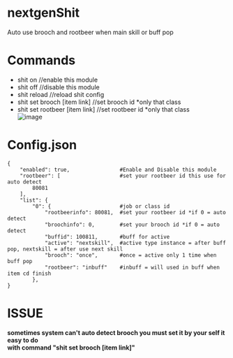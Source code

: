 # nextgenShit
Auto use brooch and rootbeer when main skill or buff pop
# Commands
- shit on   //enable this module
- shit off  //disable this module
- shit reload //reload shit config
- shit set brooch [item link]   //set brooch id *only that class
- shit set rootbeer [item link]   //set rootbeer id *only that class
</br>![image](https://user-images.githubusercontent.com/26898177/53790099-aafead80-3f58-11e9-8207-7b1c8788e9e5.png)

# Config.json
```
{
    "enabled": true,                #Enable and Disable this module
    "rootbeer": [                   #set your rootbeer id this use for auto detect
        80081
    ],
    "list": {
        "0": {                      #job or class id
            "rootbeerinfo": 80081,  #set your rootbeer id *if 0 = auto detect
            "broochinfo": 0,        #set your brooch id *if 0 = auto detect
            "buffid": 100811,       #buff for active
            "active": "nextskill",  #active type instance = after buff pop, nextskill = after use next skill
            "brooch": "once",       #once = active only 1 time when buff pop
            "rootbeer": "inbuff"    #inbuff = will used in buff when item cd finish
        },
}
```
# ISSUE
**sometimes system can't auto detect brooch
you must set it by your self it easy to do</br>
with command "shit set brooch [item link]"**</br>
